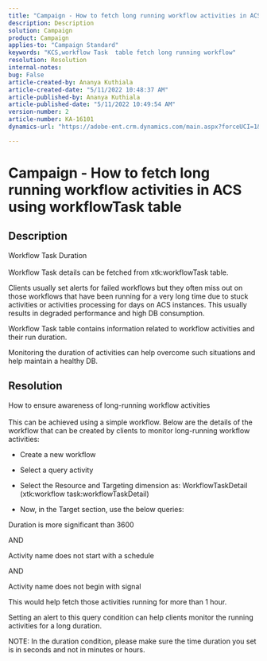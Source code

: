 ```yaml
---
title: "Campaign - How to fetch long running workflow activities in ACS using workflowTask table"
description: Description
solution: Campaign
product: Campaign
applies-to: "Campaign Standard"
keywords: "KCS,workflow Task  table fetch long running workflow"
resolution: Resolution
internal-notes: 
bug: False
article-created-by: Ananya Kuthiala
article-created-date: "5/11/2022 10:48:37 AM"
article-published-by: Ananya Kuthiala
article-published-date: "5/11/2022 10:49:54 AM"
version-number: 2
article-number: KA-16101
dynamics-url: "https://adobe-ent.crm.dynamics.com/main.aspx?forceUCI=1&pagetype=entityrecord&etn=knowledgearticle&id=d72bffe3-17d1-ec11-a7b5-0022480a8e40"

---
```

# Campaign - How to fetch long running workflow activities in ACS using workflowTask table

## Description

Workflow Task Duration<br><br>
Workflow Task details can be fetched from xtk:workflowTask table.

 Clients usually set alerts for failed workflows but they often miss out on those workflows that have been running for a very long time due to stuck activities or activities processing for days on ACS instances.
 This usually results in degraded performance and high DB consumption.


 Workflow Task table contains information related to workflow activities and their run duration.

 Monitoring the duration of activities can help overcome such situations and help maintain a healthy DB.


## Resolution

How to ensure awareness of long-running workflow activities<br><br>
This can be achieved using a simple workflow. Below are the details of the workflow that can be created by clients to monitor long-running workflow activities:

- Create a new workflow

- Select a query activity

- Select the Resource and Targeting dimension as: WorkflowTaskDetail (xtk:workflow task:workflowTaskDetail)

- Now, in the Target section, use the below queries:

Duration is more significant than 3600

AND

Activity name does not start with a schedule

AND

Activity name does not begin with signal



This would help fetch those activities running for more than 1 hour.

Setting an alert to this query condition can help clients monitor the running activities for a long duration.

NOTE: In the duration condition, please make sure the time duration you set is in seconds and not in minutes or hours.
